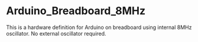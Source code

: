# Arduino_Breadboard_8MHz
This is a hardware definition for Arduino on breadboard using internal 8MHz oscillator. No external oscillator required.
